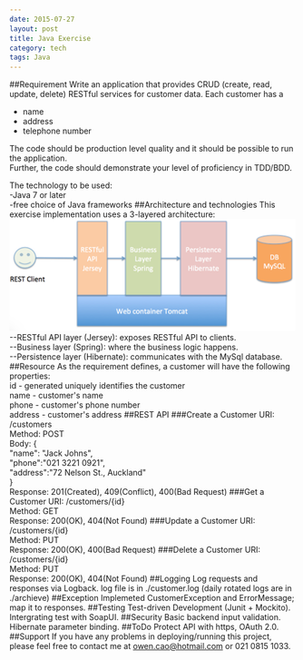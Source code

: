 ```yaml
---
date: 2015-07-27
layout: post
title: Java Exercise
category: tech
tags: Java
---
```

##Requirement
Write an application that provides CRUD (create, read, update, delete) RESTful services for customer data. 
Each customer has a  
- name  
- address  
- telephone number  

The code should be production level quality and it should be possible to run the application.   
Further, the code should demonstrate your level of proficiency in TDD/BDD.

The technology to be used:  
-Java 7 or later  
-free choice of Java frameworks
##Architecture and technologies
This exercise implementation uses a 3-layered architecture:  
![architecture](/images/java/architecture.png)  
--RESTful API layer (Jersey): exposes RESTful API to clients.  
--Business layer (Spring): where the business logic happens.  
--Persistence layer (Hibernate): communicates with the MySql database.
##Resource
As the requirement defines, a customer will have the following properties:  
id - generated uniquely identifies the customer  
name - customer's name  
phone - customer's phone number  
address - customer's address
##REST API
###Create a Customer
URI: /customers  
Method: POST  
Body: {  
"name": "Jack Johns",  
"phone":"021 3221 0921",  
"address":"72 Nelson St., Auckland"  
}  
Response: 201(Created), 409(Conflict), 400(Bad Request)
###Get a Customer
URI: /customers/{id}  
Method: GET  
Response: 200(OK), 404(Not Found)
###Update a Customer
URI: /customers/{id}  
Method: PUT  
Response: 200(OK), 400(Bad Request)
###Delete a Customer
URI: /customers/{id}  
Method: PUT  
Response: 200(OK), 404(Not Found)
##Logging
Log requests and responses via Logback.
log file is in ./customer.log (daily rotated logs are in ./archieve)
##Exception
Implemeted CustomerException and ErrorMessage; map it to responses.
##Testing
Test-driven Development (Junit + Mockito).  
Intergrating test with SoapUI.
##Security
Basic backend input validation.  
Hibernate parameter binding.
##ToDo
Protect API with https, OAuth 2.0.
##Support
If you have any problems in deploying/running this project, please feel free to contact me at owen.cao@hotmail.com or 021 0815 1033.
